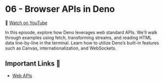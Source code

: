 # 06 - Browser APIs in Deno

🎥 [Watch on YouTube](https://www.youtube.com/watch?v=oxVwTT-rZRo&list=PLvvLnBDNuTEov9EBIp3MMfHlBxaKGRWTe&index=6&pp=iAQB)

In this episode, explore how Deno leverages web standard APIs. We'll walk through examples using fetch, transforming streams, and reading HTML data line-by-line in the terminal. Learn how to utilize Deno’s built-in features such as Canvas, internationalization, and WebSockets. 

## Important Links 🔗

* [Web APIs](https://docs.deno.com/api/web/)